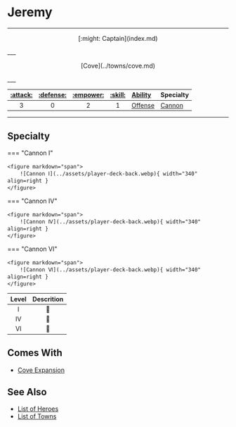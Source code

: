 # Jeremy

___
<p style="text-align: center;" markdown>[:might: Captain](index.md)</p>
___
<p style="text-align: center;" markdown>[Cove](../towns/cove.md)</p>
___

| [:attack:](../statistics/attack.md) | [:defense:](../statistics/defense.md) | [:empower:](../statistics/power.md) | [:skill:](../statistics/knowledge.md) | [Ability](../abilities/index.md) | Specialty |
| :---: | :---: | :---: | :---: | :--- | :--- |
| 3 | 0 | 2 | 1 | [Offense](../abilities/offense.md) | [Cannon](#specialty) |

___


## Specialty

=== "Cannon Ⅰ"

    <figure markdown="span">
        ![Cannon Ⅰ](../assets/player-deck-back.webp){ width="340" align=right }
    </figure>

=== "Cannon Ⅳ"

    <figure markdown="span">
        ![Cannon Ⅳ](../assets/player-deck-back.webp){ width="340" align=right }
    </figure>

=== "Cannon Ⅵ"

    <figure markdown="span">
        ![Cannon Ⅵ](../assets/player-deck-back.webp){ width="340" align=right }
    </figure>


| Level | Descrition |
| :---: | :---: |
| Ⅰ | 🚧 |
| Ⅳ | 🚧 |
| Ⅵ | 🚧 |


## Comes With

- [Cove Expansion](../content.md)


## See Also

- [List of Heroes](index.md)
- [List of Towns](../towns/index.md)
